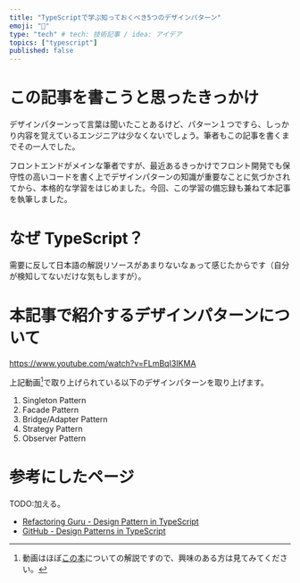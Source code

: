 ```yaml
---
title: "TypeScriptで学ぶ知っておくべき5つのデザインパターン"
emoji: "🔩"
type: "tech" # tech: 技術記事 / idea: アイデア
topics: ["typescript"]
published: false
---
```


# この記事を書こうと思ったきっかけ

デザインパターンって言葉は聞いたことあるけど、パターン１つですら、しっかり内容を覚えているエンジニアは少なくないでしょう。筆者もこの記事を書くまでその一人でした。

フロントエンドがメインな筆者ですが、最近あるきっかけでフロント開発でも保守性の高いコードを書く上でデザインパターンの知識が重要なことに気づかされてから、本格的な学習をはじめました。今回、この学習の備忘録も兼ねて本記事を執筆しました。

# なぜ TypeScript？

需要に反して日本語の解説リソースがあまりないなぁって感じたからです（自分が検知してないだけな気もしますが）。

# 本記事で紹介するデザインパターンについて

https://www.youtube.com/watch?v=FLmBqI3IKMA

上記動画[^1]で取り上げられている以下のデザインパターンを取り上げます。

[^1]: 動画はほぼ[この本](https://www.amazon.co.jp/dp/0201633612)についての解説ですので、興味のある方は見てみてください。

1. Singleton Pattern
2. Facade Pattern
3. Bridge/Adapter Pattern
4. Strategy Pattern
5. Observer Pattern

# 参考にしたページ

TODO:加える。

- [Refactoring Guru - Design Pattern in TypeScript](https://refactoring.guru/design-patterns/typescript)
- [GitHub - Design Patterns in TypeScript](https://github.com/torokmark/design_patterns_in_typescript)
